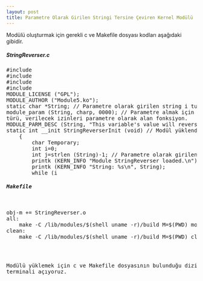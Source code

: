 ```yaml
---
layout: post
title: Parametre Olarak Girilen Stringi Tersine Çeviren Kernel Modülü
---
```


Modülü oluşturmak için gerekli c ve Makefile dosyası kodları aşağıdaki gibidir.

<h5>StringReverser.c</h5>
<pre>
#include <linux/module.h>
#include <linux/kernel.h>
#include <linux/init.h>
#include <linux/moduleparam.h>
MODULE_LICENSE ("GPL");
MODULE_AUTHOR ("Module5.ko");
static char *String; // Parametre olarak girilen string i tutar.
module_param (String, charp, 0000); // Parametre almak için kullanılan, değişken adı, değişken
türü, verilecek izinleri parametre olarak alan fonksiyon.
MODULE_PARM_DESC (String, "This variable's value will reverse.");
static int __init StringReverserInit (void) // Modül yüklendiğinde çalışacak fonksiyon.
    {
        char Temporary;
        int i=0;
        int j=strlen (String)-1; // Parametre olarak girilen string in uzunluğunun 1 eksiğini tutar.
        printk (KERN_INFO "Module StringReverser loaded.\n");
        printk (KERN_INFO "String: %s\n", String);
        while (i<j) // Ters çevirme işlemleri gerçekleşir.
            {
                Temporary=String[i];
	        String[i]=String[j];
	        String[j]=Temporary;
	        i++;
	        j--;
            }
        printk (KERN_INFO "Reversed String: %s\n", String);
        return 0;
    }
static void __exit StringReverserExit (void) // Modül kaldırıldığında çalışacak fonksiyon.
    {
        printk (KERN_INFO "Module StringReverser removed.\n");
    }
module_init (StringReverserInit);
module_exit (StringReverserExit);
</pre>
<h5>Makefile</h5>
<pre>
obj-m += StringReverser.o
all:
	make -C /lib/modules/$(shell uname -r)/build M=$(PWD) modules
clean:
	make -C /lib/modules/$(shell uname -r)/build M=$(PWD) clean
</pre>

Modülü yüklemek için c ve Makefile dosyasının bulunduğu dizinde terminali açıyoruz.
